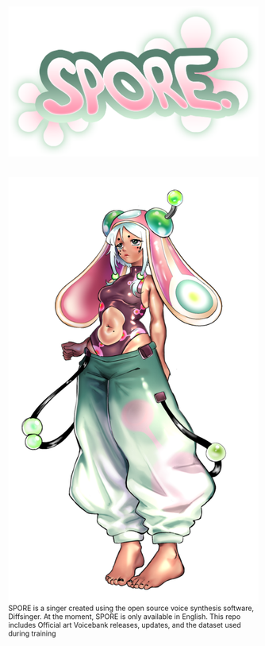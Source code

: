 <p align="center">
<img src="Art/logo.png" width="550">
</p>

#
<img src="Art/portrait.png" align="left"> SPORE is a singer created using the open source voice synthesis software, Diffsinger. At the moment, SPORE is only available in English. 
This repo includes Official art Voicebank releases, updates, and the dataset used during training
